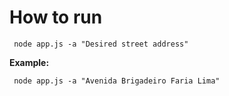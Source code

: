 # How to run

     node app.js -a "Desired street address"

**Example:**

     node app.js -a "Avenida Brigadeiro Faria Lima"
